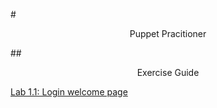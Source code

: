 #<p align='center'>Puppet Pracitioner</p>

##<p align='center'>Exercise Guide</p>

[Lab 1.1: Login welcome page](Lab-01.1-Login-welcome-page)
